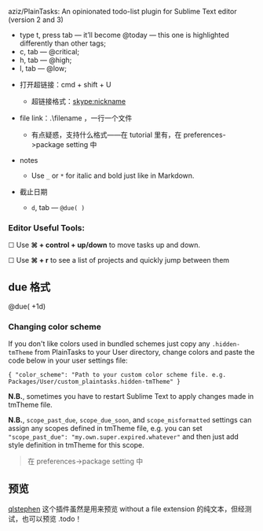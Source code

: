 aziz/PlainTasks: An opinionated todo-list plugin for Sublime Text editor (version 2 and 3)

- type t, press tab — it’ll become @today — this one is highlighted differently than other tags;
- c, tab — @critical;
- h, tab — @high;
- l, tab — @low;



* 打开超链接：cmd + shift + U
  * 超链接格式：<skype:nickname>


* file link：.\filename ，一行一个文件
  * 有点疑惑，支持什么格式——在 tutorial 里有，在 preferences->package setting 中
* notes
  * Use `_` or `*` for italic and bold just like in Markdown.



* 截止日期
  * `d`, tab — `@due( )`

### Editor Useful Tools:

☐ Use **⌘ + control + up/down**  to move tasks up and down.

☐ Use **⌘ + r** to see a list of projects and quickly jump between them



## due 格式

@due( +1d)



### Changing color scheme

If you don't like colors used in bundled schemes just copy any `.hidden-tmTheme` from PlainTasks to your User directory, change colors and paste the code below in your user settings file:

```
{ "color_scheme": "Path to your custom color scheme file. e.g. Packages/User/custom_plaintasks.hidden-tmTheme" }
```

**N.B.**, sometimes you have to restart Sublime Text to apply changes made in tmTheme file.

**N.B.**, `scope_past_due`, `scope_due_soon`, and `scope_misformatted` settings can assign any scopes defined in tmTheme file, e.g. you can set `"scope_past_due": "my.own.super.expired.whatever"` and then just add style definition in tmTheme for this scope.

> 在 preferences->package setting 中

## 预览

[qlstephen](https://github.com/whomwah/qlstephen) 这个插件虽然是用来预览 without a file extension 的纯文本，但经测试，也可以预览 .todo！